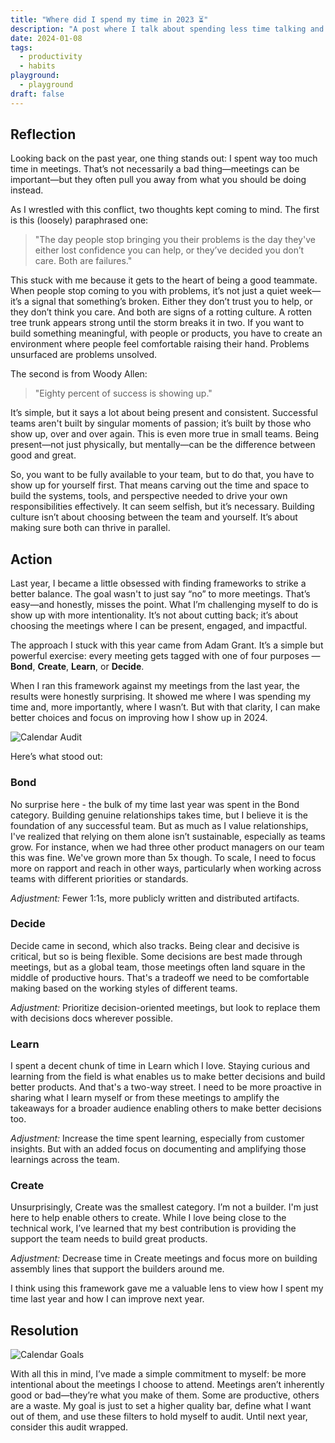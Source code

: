 ```yaml
---
title: "Where did I spend my time in 2023 ⏳"
description: "A post where I talk about spending less time talking and more time doing by doing this blog post I'm talking about."
date: 2024-01-08
tags:
  - productivity
  - habits
playground:
  - playground
draft: false
---
```


## Reflection

Looking back on the past year, one thing stands out: I spent way too much time in meetings. That’s not necessarily a bad thing—meetings can be important—but they often pull you away from what you should be doing instead.  

As I wrestled with this conflict, two thoughts kept coming to mind. The first is this (loosely) paraphrased one:  

> "The day people stop bringing you their problems is the day they've either lost confidence you can help, or they’ve decided you don’t care. Both are failures."  

This stuck with me because it gets to the heart of being a good teammate. When people stop coming to you with problems, it’s not just a quiet week—it’s a signal that something’s broken. Either they don’t trust you to help, or they don’t think you care. And both are signs of a rotting culture. A rotten tree trunk appears strong until the storm breaks it in two. If you want to build something meaningful, with people or products, you have to create an environment where people feel comfortable raising their hand. Problems unsurfaced are problems unsolved.  

The second is from Woody Allen:  

> "Eighty percent of success is showing up."  

It’s simple, but it says a lot about being present and consistent. Successful teams aren't built by singular moments of passion; it’s built by those who show up, over and over again. This is even more true in small teams. Being present—not just physically, but mentally—can be the difference between good and great.  

So, you want to be fully available to your team, but to do that, you have to show up for yourself first. That means carving out the time and space to build the systems, tools, and perspective needed to drive your own responsibilities effectively. It can seem selfish, but it’s necessary. Building culture isn’t about choosing between the team and yourself. It’s about making sure both can thrive in parallel.  

## Action

Last year, I became a little obsessed with finding frameworks to strike a better balance. The goal wasn't to just say “no” to more meetings. That’s easy—and honestly, misses the point. What I’m challenging myself to do is show up with more intentionality. It’s not about cutting back; it’s about choosing the meetings where I can be present, engaged, and impactful.  

The approach I stuck with this year came from Adam Grant. It’s a simple but powerful exercise: every meeting gets tagged with one of four purposes — **Bond**, **Create**, **Learn**, or **Decide**.  

When I ran this framework against my meetings from the last year, the results were honestly surprising. It showed me where I was spending my time and, more importantly, where I wasn’t. But with that clarity, I can make better choices and focus on improving how I show up in 2024.

![Calendar Audit](/images/calendar-audit.png)

Here’s what stood out:  

### Bond
No surprise here - the bulk of my time last year was spent in the Bond category. Building genuine relationships takes time, but I believe it is the foundation of any successful team. But as much as I value relationships, I've realized that relying on them alone isn’t sustainable, especially as teams grow. For instance, when we had three other product managers on our team this was fine. We've grown more than 5x though. To scale, I need to focus more on rapport and reach in other ways, particularly when working across teams with different priorities or standards.  

_Adjustment:_ Fewer 1:1s, more publicly written and distributed artifacts.  

### Decide
Decide came in second, which also tracks. Being clear and decisive is critical, but so is being flexible. Some decisions are best made through meetings, but as a global team, those meetings often land square in the middle of productive hours. That's a tradeoff we need to be comfortable making based on the working styles of different teams.  

_Adjustment:_ Prioritize decision-oriented meetings, but look to replace them with decisions docs wherever possible.  

### Learn
I spent a decent chunk of time in Learn which I love. Staying curious and learning from the field is what enables us to make better decisions and build better products. And that's a two-way street. I need to be more proactive in sharing what I learn myself or from these meetings to amplify the takeaways for a broader audience enabling others to make better decisions too.  

_Adjustment:_ Increase the time spent learning, especially from customer insights. But with an added focus on documenting and amplifying those learnings across the team.  

### Create
Unsurprisingly, Create was the smallest category. I’m not a builder. I'm just here to help enable others to create. While I love being close to the technical work, I’ve learned that my best contribution is providing the support the team needs to build great products.  

_Adjustment:_ Decrease time in Create meetings and focus more on building assembly lines that support the builders around me.  

I think using this framework gave me a valuable lens to view how I spent my time last year and how I can improve next year.  

## Resolution

![Calendar Goals](/images/calendar-goals.png)

With all this in mind, I’ve made a simple commitment to myself: be more intentional about the meetings I choose to attend. Meetings aren’t inherently good or bad—they’re what you make of them. Some are productive, others are a waste. My goal is just to set a higher quality bar, define what I want out of them, and use these filters to hold myself to audit. Until next year, consider this audit wrapped.
